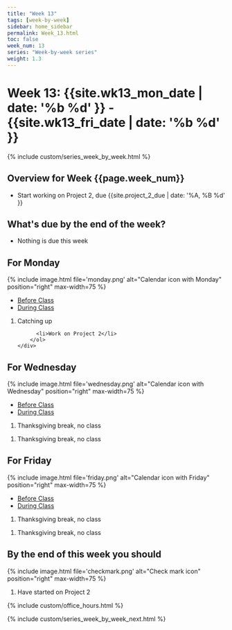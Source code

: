 ```yaml
---
title: "Week 13"
tags: [week-by-week]
sidebar: home_sidebar
permalink: Week_13.html
toc: false
week_num: 13
series: "Week-by-week series"
weight: 1.3
---
```

# Week 13: {{site.wk13_mon_date | date: '%b %d' }} - {{site.wk13_fri_date | date: '%b %d' }}

{% include custom/series_week_by_week.html %}

## Overview for Week {{page.week_num}}

* Start working on Project 2, due {{site.project_2_due | date: '%A, %B %d' }}

## What's due by the end of the week?

* Nothing is due this week


## For Monday

{% include image.html file='monday.png' alt="Calendar icon with Monday" position="right" max-width=75 %}

<ul id="MondayTabs" class="nav nav-tabs">
    <li class="active"><a href="#MonBefore" data-toggle="tab">Before Class</a></li>
    <li><a href="#MonDuring" data-toggle="tab">During Class</a></li>
</ul>
<div class="tab-content">
    <div role="tabpanel" class="tab-pane active" id="MonBefore">
        <ol>
          <li>Catching up</li>
        </ol>
    </div>
    <div role="tabpanel" class="tab-pane" id="MonDuring">
        <ol>
          
          <li>Work on Project 2</li>
        </ol>
    </div>
</div>

## For Wednesday

{% include image.html file='wednesday.png' alt="Calendar icon with Wednesday" position="right" max-width=75 %}

<ul id="WednesdayTabs" class="nav nav-tabs">
    <li class="active"><a href="#WedBefore" data-toggle="tab">Before Class</a></li>
    <li><a href="#WedDuring" data-toggle="tab">During Class</a></li>
</ul>
<div class="tab-content">
    <div role="tabpanel" class="tab-pane active" id="WedBefore">
        <ol>
          <li>Thanksgiving break, no class</li>
        </ol>
    </div>
    <div role="tabpanel" class="tab-pane" id="WedDuring">
        <ol>
          <li>Thanksgiving break, no class</li>
        </ol>
    </div>
</div>

## For Friday

{% include image.html file='friday.png' alt="Calendar icon with Friday" position="right" max-width=75 %}

<ul id="FridayTabs" class="nav nav-tabs">
    <li class="active"><a href="#FriBefore" data-toggle="tab">Before Class</a></li>
    <li><a href="#FriDuring" data-toggle="tab">During Class</a></li>
</ul>
<div class="tab-content">
    <div role="tabpanel" class="tab-pane active" id="FriBefore">
        <ol>
          <li>Thanksgiving break, no class</li>
        </ol>
    </div>
    <div role="tabpanel" class="tab-pane" id="FriDuring">
        <ol>
          <li>Thanksgiving break, no class</li>
        </ol>
    </div>
</div>

## By the end of this week you should

{% include image.html file='checkmark.png' alt="Check mark icon" position="right" max-width=75 %}

1. Have started on Project 2

{% include custom/office_hours.html %}

{% include custom/series_week_by_week_next.html %}